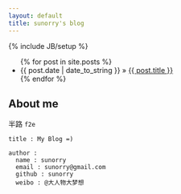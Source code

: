 ```yaml
---
layout: default
title: sunorry's blog
---
```

{% include JB/setup %}


<ul class="posts">
  {% for post in site.posts %}
    <li><span>{{ post.date | date_to_string }}</span> &raquo; <a href="{{ BASE_PATH }}{{ post.url }}">{{ post.title }}</a></li>
  {% endfor %}
</ul>



## About me

半路 `f2e`

    title : My Blog =)

    author :
      name : sunorry
      email : sunorry@gmail.com
      github : sunorry
      weibo : @大人物大梦想
